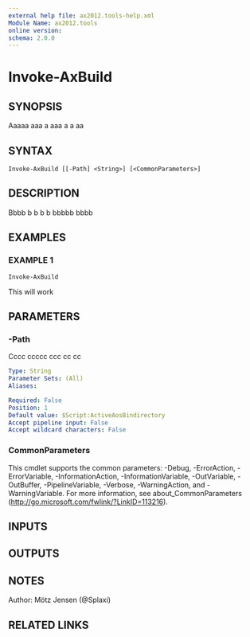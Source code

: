 ```yaml
---
external help file: ax2012.tools-help.xml
Module Name: ax2012.tools
online version:
schema: 2.0.0
---
```


# Invoke-AxBuild

## SYNOPSIS
Aaaaa aaa a aaa a a aa

## SYNTAX

```
Invoke-AxBuild [[-Path] <String>] [<CommonParameters>]
```

## DESCRIPTION
Bbbb b b b b bbbbb  bbbb

## EXAMPLES

### EXAMPLE 1
```
Invoke-AxBuild
```

This will work

## PARAMETERS

### -Path
Cccc ccccc ccc cc cc

```yaml
Type: String
Parameter Sets: (All)
Aliases:

Required: False
Position: 1
Default value: $Script:ActiveAosBindirectory
Accept pipeline input: False
Accept wildcard characters: False
```

### CommonParameters
This cmdlet supports the common parameters: -Debug, -ErrorAction, -ErrorVariable, -InformationAction, -InformationVariable, -OutVariable, -OutBuffer, -PipelineVariable, -Verbose, -WarningAction, and -WarningVariable.
For more information, see about_CommonParameters (http://go.microsoft.com/fwlink/?LinkID=113216).

## INPUTS

## OUTPUTS

## NOTES
Author: Mötz Jensen (@Splaxi)

## RELATED LINKS
